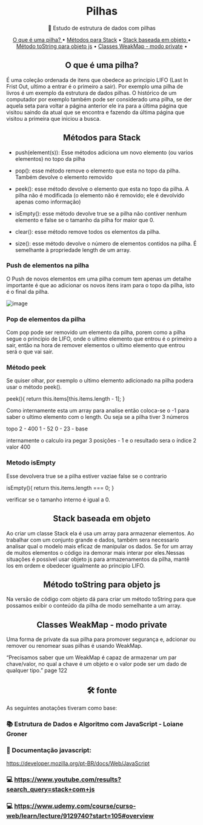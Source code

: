 <h1 align="center">Pilhas</h1>


<p align="center">🚀 Estudo de estrutura de dados com pilhas </p>

<p align="center">
 <a href="#operador">O que é uma pilha? </a> •
 <a href="#igualdade">Métodos para Stack</a> • 
 <a href="#condicionais">Stack baseada em objeto </a> • 
 <a href="#lacos">Método toString para objeto js</a> • 
 <a href="#funcoes">Classes WeakMap - modo private</a> • 
 
</p>

<h2 align="center">O que é uma pilha?</h2>
É uma coleção ordenada de itens que obedece ao principio LIFO (Last In Frist Out, ultimo a entrar é o primeiro a sair). Por exemplo uma pilha de livros é um exemplo da estrutura de dados pilhas. O histórico de um computador por exemplo também pode ser considerado uma pilha, se der aquela seta para voltar a página anterior ele ira para a última página que visitou saindo da atual que se encontra e fazendo da última página que visitou a primeira que iniciou a busca.

<h2 align="center">Métodos para Stack</h2>

- push(element(s)): Esse métodos adiciona um novo elemento (ou varios elementos) no topo da pilha

- pop(): esse método remove o elemento que esta no topo da pilha. Também devolve o elemento removido
- peek(): esse método devolve o elemento que esta no topo da pilha. A pilha não é modificada (o elemento não é removido; ele é devolvido apenas como informação)
- isEmpty(): esse método devolve true se a pilha não contiver nenhum elemento e false se o tamanho da pilha for maior que 0.
- clear(): esse método remove todos os elementos da pilha.
- size(): esse método devolve o número de elementos contidos na pilha. É semelhante à  propriedade length de um array.

### Push de elementos na pilha 
O Push de novos elementos em uma pilha comum tem  apenas um detalhe importante é que ao adicionar os novos itens iram para o topo da pilha, isto é o final da pilha.

![image](https://user-images.githubusercontent.com/64383080/157360251-d96a61dd-cf57-4ae7-883a-0217420cfd82.png)

### Pop de elementos da pilha

Com pop pode ser removido um elemento da pilha, porem como a pilha segue o principio de LIFO, onde o ultimo elemento que entrou é o primeiro a sair, então na hora de remover elementos o ultimo elemento que entrou será o que vai sair.

### Método peek

Se quiser olhar, por exemplo o ultimo elemento adicionado na pilha podera usar o método peek().

peek(){
	return this.items[this.items.length - 1];
}

Como internamente esta um array para analise então coloca-se o -1 para saber o ultimo elemento com o length. Ou seja se a pilha tiver 3 números 

topo
2 - 400
1 - 52
0 - 23 - base

internamente o calculo ira pegar 3 posições - 1 e o resultado sera o índice 2 valor 400

### Metodo isEmpty

Esse devolvera true se a pilha estiver vaziae false se o contrario


isEmpty(){
	return this.items.length === 0;
}

verificar se o tamanho interno é igual a 0.

<h2 align="center">Stack baseada em objeto</h2>

Ao criar um classe Stack ela é usa um array para armazenar elementos. Ao trabalhar com um conjunto grande e dados, também sera necessario analisar qual o modelo mais eficaz de manipular os dados. Se for um array de muitos elementos o código ira demorar mais interar por eles.Nessas situações é possivel usar objeto js para armazenamentos da pilha, mantê los em ordem e obedecer igualmente ao principio LIFO.

<h2 align="center">Método toString para objeto js</h2>

Na versão de código com objeto dá para criar um método toString para que possamos exibir o conteúdo da pilha de modo semelhante a um array.

<h2 align="center">Classes WeakMap - modo private</h2>

Uma forma de private da sua pilha para promover segurança e, adcionar ou remover ou renomear suas pilhas é usando WeakMap. 

“Precisamos saber que um WeakMap é capaz de armazenar um par chave/valor, no qual a chave é um objeto e o valor pode ser um dado de qualquer tipo.” page 122

<h2 align="center" > 🛠 fonte </h2>

As seguintes anotações tiveram como base:

### 📚 Estrutura de Dados e Algoritmo com JavaScript - Loiane Groner
### 📄  Documentação javascript:

<a>https://developer.mozilla.org/pt-BR/docs/Web/JavaScript</a>

### 💻 <a>https://www.youtube.com/results?search_query=stack+com+js</a>

### 💻 <a>https://www.udemy.com/course/curso-web/learn/lecture/9129740?start=105#overview</a>